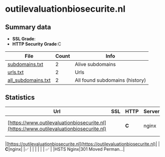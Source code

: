 

# outilevaluationbiosecurite.nl
## Summary data


 - **SSL Grade**:
 - **HTTP Security Grade**:C


| File       | Count | Info |
|------------|-------|------|
|[subdomains.txt](/data/outilevaluationbiosecurite.nl/subdomains.txt)|2|Alive subdomains|
|[urls.txt](/data/outilevaluationbiosecurite.nl/urls.txt)|2|Urls|
|[all_subdomains.txt](/data/outilevaluationbiosecurite.nl/all_subdomains.txt)|2|All found subdomains (history)|


## Statistics


| Url | SSL | HTTP | Server | Cookie | HSTS | CORS | CTO | CSP | XFO | XXP | RP |FP| Tech |Title |
|--------|-------|-------|------|------|------|------|------|------|------|------|------|------|------|------|
|[https://www.outilevaluationbiosecurite.nl](https://www.outilevaluationbiosecurite.nl)| | **C**|nginx| |:white_check_mark: | | | | | | :white_check_mark: | |Nginx|301 Moved Perman...|


|[https://outilevaluationbiosecurite.nl](https://outilevaluationbiosecurite.nl)| | **C**|nginx| |:white_check_mark: | | | | | | :white_check_mark: | |HSTS Nginx|301 Moved Perman...|

